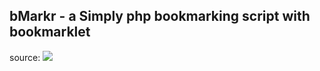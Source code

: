 ## bMarkr - a Simply php bookmarking script with bookmarklet
source: ![](https://github.com/combatwombat/sbt)

